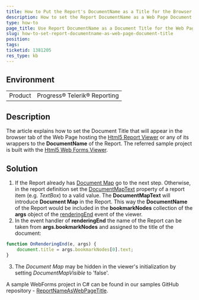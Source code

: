 ```yaml
---
title: How to Put the Report's DocumentName as a Title for the Browser Tab
description: How to set the Report DocumentName as a Web Page Document Title
type: how-to
page_title: Use Report DocumentName as a Document Title for the Web Page
slug: how-to-set-report-documentname-as-web-page-document-title
position: 
tags: 
ticketid: 1381205
res_type: kb
---
```


## Environment
<table>
	<tbody>
		<tr>
			<td>Product</td>
			<td>Progress® Telerik® Reporting</td>
		</tr>
	</tbody>
</table>


## Description
The article explains how to set the Document Title that will appear in the browser tab of the Web Page hosting the [Html5 Report Viewer](../html5-report-viewer) or any of its wrappers to the __DocumentName__ of the Report. The referred sample project is built with the [Html5 Web Forms Viewer](../webforms-report-viewer-controls-overview).

## Solution
1. If the Report already has [Document Map](../designing-reports-document-map) go to the next step.
Otherwise, in the report definition set the [DocumentMapText](../p-telerik-reporting-reportitembase-documentmaptext) property of a report item (e.g. _TextBox_) to a valid value. The __DocumentMapText__ will introduce __Document Map__ in the Report. This way the __DocumentName__ of the Report would be included in the __bookmarkNodes__ collection of the __args__ object of the [renderingEnd](../html5-report-viewer-reportviewer-events-renderingend) event of the viewer. 
2. In the event handler of __renderingEnd__ the name of the Report can be taken from __args.bookmarkNodes__ and assigned to the title of the document:
```JavaScript
function OnRenderingEnd(e, args) {
    document.title = args.bookmarkNodes[0].text;
}
```
3. The _Document Map_ may be hidden in the viewer's initialization by setting _DocumentMapVisible_ to 'false'.

A sample WebForms project in C# can be found in our samples GitHub repository - [ReportNameAsWebPageTitle](https://github.com/telerik/reporting-samples/tree/master/ReportNameAsWebPageTitle).
